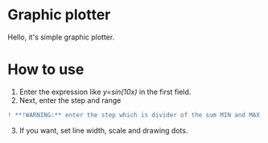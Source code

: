 # Graphic plotter
Hello, it's simple graphic plotter.

# How to use
1. Enter the expression like _y=sin(10x)_ in the first field.
2. Next, enter the step and range<br>
```diff
! **!WARNING:** enter the step which is divider of the sum MIN and MAX fields!
```
3. If you want, set line width, scale and drawing dots.
